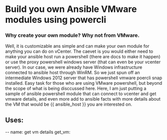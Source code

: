 # Build you own Ansible VMware modules using powercli
### Why create your own module? Why not from VMware.
Well, it is customizable ans simple and can make your own module for anything you can do on vCenter. The caevet is you would either need to make your ansible host run a powershell (there are docs to make it happen) or use the proxy powershell windows server (that can even be your vcenter server). In our case, we were already have Windows infrastructure connected to ansible host through WinRM. So we just spun off an intermediate Windows 2012 server that has powershell vmware poercli snap installed. Easy task for those who are using VMware powershell, but beyond the scope of what is being disccussed here.
Here, I am just putting a sample of ansible powershell module that can connect to vcenter and get vmware details, and even more add to ansible facts with more details about the VM that would be {{ ansible_host }} you are interested on.

## Uses:
-- name: get vm details
   get_vm: 
